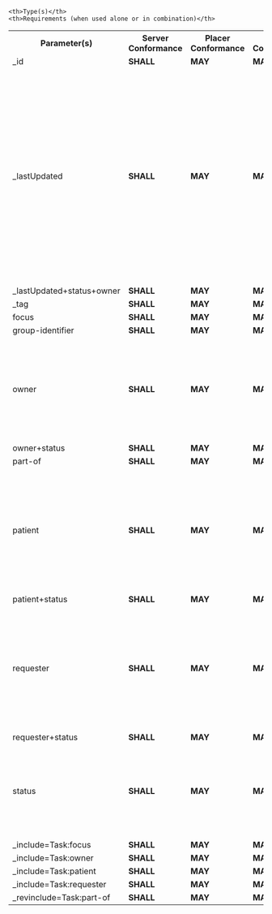 <table class="list" width="100%">
<tbody>
  <tr>
    <th>Parameter(s)</th>
    <th>Server Conformance</th>
    <th>Placer Conformance</th>
    <th>Filler Conformance</th>
    <th>Patient Conformance</th>

    <th>Type(s)</th>
    <th>Requirements (when used alone or in combination)</th>
  </tr>
  <tr>
        <td>_id</td>
        <td><b>SHALL</b></td>
        <td><b>MAY</b></td>
        <td><b>MAY</b></td>
        <td><b>MAY</b></td>
        <td><code>token</code></td>
        <td></td>
  </tr>
  <tr>
        <td>_lastUpdated</td>
        <td><b>SHALL</b></td>
        <td><b>MAY</b></td>
        <td><b>MAY</b></td>
        <td><b>MAY</b></td>
        <td><code>date</code></td>
        <td>The Server <b>SHALL</b> support <code>multipleAnd</code>. The Server <b>SHALL</b> support search comparators <code>gt</code>, <code>lt</code>, <code>ge</code>, <code>le</code>.<br/> The AU eRequesting Placer, Filler and Patient actors <b>MAY</b> support <code>multipleAnd</code>.<br/> The AU eRequesting Placer, Filler and Patient actors <b>MAY</b> support search comparators <code>gt</code>, <code>lt</code>, <code>ge</code>, <code>le</code>.</td>
  </tr>
  <tr>
        <td>_lastUpdated+status+owner</td>
        <td><b>SHALL</b></td>
        <td><b>MAY</b></td>
        <td><b>MAY</b></td>
        <td><b>MAY</b></td>
        <td><code>date</code>+<code>token</code>+<code>reference</code></td>
	 <td></td>
  </tr>
  <tr>
        <td>_tag</td>
        <td><b>SHALL</b></td>
        <td><b>MAY</b></td>
        <td><b>MAY</b></td>
        <td><b>MAY</b></td>
        <td><code>token</code></td>
        <td></td>
  </tr>
  <tr>
        <td>focus</td>
        <td><b>SHALL</b></td>
        <td><b>MAY</b></td>
        <td><b>MAY</b></td>
        <td><b>MAY</b></td>
        <td><code>reference</code></td>
        <td></td>
  </tr>
  <tr>
        <td>group-identifier</td>
        <td><b>SHALL</b></td>
        <td><b>MAY</b></td>
        <td><b>MAY</b></td>
        <td><b>MAY</b></td>
        <td><code>token</code></td>
        <td></td>
  </tr>
  <tr>
        <td>owner</td>
        <td><b>SHALL</b></td>
        <td><b>MAY</b></td>
        <td><b>MAY</b></td>
        <td><b>MAY</b></td>
        <td><code>reference</code></td>
        <td>The same conformance rules apply to the chained search owner.identifier using HPI-O and ABN identifiers as defined in the AU Core Organization profile.</td>
  </tr>
  <tr>
        <td>owner+status</td>
        <td><b>SHALL</b></td>
        <td><b>MAY</b></td>
        <td><b>MAY</b></td>
        <td><b>MAY</b></td>
        <td><code>reference</code>+<code>token</code></td>
	 <td></td>
  </tr>
  <tr>
        <td>part-of</td>
        <td><b>SHALL</b></td>
        <td><b>MAY</b></td>
        <td><b>MAY</b></td>
        <td><b>MAY</b></td>
        <td><code>reference</code></td>
        <td></td>
  </tr>
  <tr>
        <td>patient</td>
        <td><b>SHALL</b></td>
        <td><b>MAY</b></td>
        <td><b>MAY</b></td>
        <td><b>MAY</b></td>
        <td><code>reference</code></td>
        <td>The same conformance rules apply to the chained search patient.identifier using IHI, Medicare Number, and DVA Number identifiers as defined in the AU Core Patient profile.</td>
  </tr>
  <tr>
        <td>patient+status</td>
        <td><b>SHALL</b></td>
        <td><b>MAY</b></td>
        <td><b>MAY</b></td>
        <td><b>MAY</b></td>
        <td><code>reference</code>+<code>token</code></td>
	  <td></td>
  </tr>
  <tr>
        <td>requester</td>
        <td><b>SHALL</b></td>
        <td><b>MAY</b></td>
        <td><b>MAY</b></td>
        <td><b>MAY</b></td>
        <td><code>reference</code></td>
        <td>The same conformance rules apply to the chained search requester.identifier using Medicare Provider Number identifier as defined in the AU Core PractitionerRole profile.</td>
  </tr>
  <tr>
        <td>requester+status</td>
        <td><b>SHALL</b></td>
        <td><b>MAY</b></td>
        <td><b>MAY</b></td>
        <td><b>MAY</b></td>
        <td><code>reference</code>+<code>token</code></td>
        <td></td>
  </tr>
  <tr>
        <td>status</td>
        <td><b>SHALL</b></td>
        <td><b>MAY</b></td>
        <td><b>MAY</b></td>
        <td><b>MAY</b></td>
        <td><code>token</code></td>
 	 <td>The Server <b>SHALL</b> support <code>multipleOr</code>.<br/> The AU eRequesting Placer, Filler and Patient actors <b>MAY</b> support <code>multipleOr</code>.</td>
  </tr>
  <tr>
        <td>_include=Task:focus</td>
        <td><b>SHALL</b></td>
        <td><b>MAY</b></td>
        <td><b>MAY</b></td>
        <td><b>MAY</b></td>
        <td><code>reference</code></td>
        <td></td>
  </tr>
  <tr>
        <td>_include=Task:owner</td>
        <td><b>SHALL</b></td>
        <td><b>MAY</b></td>
        <td><b>MAY</b></td>
        <td><b>MAY</b></td>
        <td><code>reference</code></td>
        <td></td>
  </tr>
  <tr>
        <td>_include=Task:patient</td>
        <td><b>SHALL</b></td>
        <td><b>MAY</b></td>
        <td><b>MAY</b></td>
        <td><b>MAY</b></td>
        <td><code>reference</code></td>
        <td></td>
  </tr>
  <tr>
        <td>_include=Task:requester</td>
        <td><b>SHALL</b></td>
        <td><b>MAY</b></td>
        <td><b>MAY</b></td>
        <td><b>MAY</b></td>
        <td><code>reference</code></td>
        <td></td>
  </tr>
  <tr>
        <td>_revinclude=Task:part-of</td>
        <td><b>SHALL</b></td>
        <td><b>MAY</b></td>
        <td><b>MAY</b></td>
        <td><b>MAY</b></td>
        <td><code>reference</code></td>
        <td></td>
  </tr>
 </tbody>
</table>
